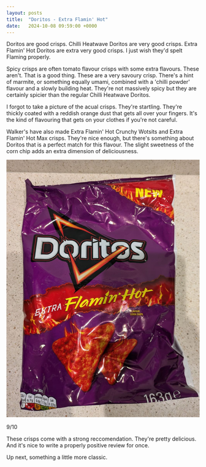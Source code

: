 ```yaml
---
layout: posts
title:  "Doritos - Extra Flamin' Hot"
date:   2024-10-08 09:59:00 +0000
---
```


Doritos are good crisps. Chilli Heatwave Doritos are very good crisps. Extra Flamin' Hot Doritos are extra very good crisps. I just wish they'd spelt Flaming properly.

Spicy crisps are often tomato flavour crisps with some extra flavours. These aren't. That is a good thing. These are a very savoury crisp. There's a hint of marmite, or something equally umami, combined with a 'chilli powder' flavour and a slowly building heat. They're not massively spicy but they are certainly spicier than the regular Chilli Heatwave Doritos. 

I forgot to take a picture of the acual crisps. They're startling. They're thickly coated with a reddish orange dust that gets all over your fingers. It's the kind of flavouring that gets on your clothes if you're not careful. 

Walker's have also made Extra Flamin' Hot Crunchy Wotsits and Extra Flamin' Hot Max crisps. They're nice enough, but there's something about Doritos that is a perfect match for this flavour. The slight sweetness of the corn chip adds an extra dimension of deliciousness.

<img style="max-height:50vh" src="/assets/images/defh.jpg" alt="Doritos - Extra Flamin' Hot"/>

9/10 

These crisps come with a strong reccomendation. They're pretty delicious. And it's nice to write a properly positive review for once.

Up next, something a little more classic.

